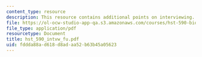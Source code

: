 ```yaml
---
content_type: resource
description: This resource contains additional points on interviewing.
file: https://ol-ocw-studio-app-qa.s3.amazonaws.com/courses/hst-590-biomedical-engineering-seminar-series-developing-professional-skills-fall-2006/fddda88ad618d8adaa52b63b45a05623_hst_590_intvw_fu.pdf
file_type: application/pdf
resourcetype: Document
title: hst_590_intvw_fu.pdf
uid: fddda88a-d618-d8ad-aa52-b63b45a05623
---
```

